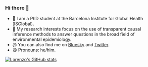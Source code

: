 ### Hi there 👋

- 🔭 I am a PhD student at the Barcelona Institute for Global Health (ISGlobal).
- 🌱 My research interests focus on the use of transparent causal inference methods to answer questions in the broad field of environmental epidemiology.
- @ You can also find me on [Bluesky](https://bsky.app/profile/epilorenzo.com) and [Twitter](https://x.com/epinobody).
- 😄 Pronouns: he/him.

[![Lorenzo's GitHub stats](https://github-readme-stats.vercel.app/api?username=lorenzoFabbri)](https://github.com/lorenzoFabbri/github-readme-stats)
